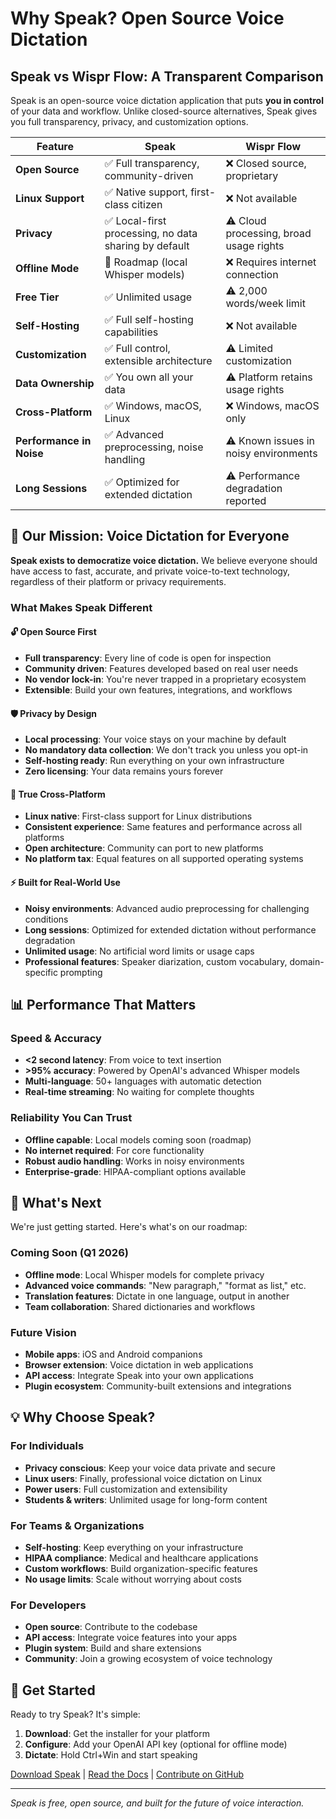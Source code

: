 # Why Speak? Open Source Voice Dictation

## Speak vs Wispr Flow: A Transparent Comparison

Speak is an open-source voice dictation application that puts **you in control** of your data and workflow. Unlike closed-source alternatives, Speak gives you full transparency, privacy, and customization options.

| Feature | Speak | Wispr Flow |
|---------|-------|------------|
| **Open Source** | ✅ Full transparency, community-driven | ❌ Closed source, proprietary |
| **Linux Support** | ✅ Native support, first-class citizen | ❌ Not available |
| **Privacy** | ✅ Local-first processing, no data sharing by default | ⚠️ Cloud processing, broad usage rights |
| **Offline Mode** | 🔄 Roadmap (local Whisper models) | ❌ Requires internet connection |
| **Free Tier** | ✅ Unlimited usage | ⚠️ 2,000 words/week limit |
| **Self-Hosting** | ✅ Full self-hosting capabilities | ❌ Not available |
| **Customization** | ✅ Full control, extensible architecture | ⚠️ Limited customization |
| **Data Ownership** | ✅ You own all your data | ⚠️ Platform retains usage rights |
| **Cross-Platform** | ✅ Windows, macOS, Linux | ❌ Windows, macOS only |
| **Performance in Noise** | ✅ Advanced preprocessing, noise handling | ⚠️ Known issues in noisy environments |
| **Long Sessions** | ✅ Optimized for extended dictation | ⚠️ Performance degradation reported |

## 🎯 Our Mission: Voice Dictation for Everyone

**Speak exists to democratize voice dictation.** We believe everyone should have access to fast, accurate, and private voice-to-text technology, regardless of their platform or privacy requirements.

### What Makes Speak Different

#### 🔓 **Open Source First**
- **Full transparency**: Every line of code is open for inspection
- **Community driven**: Features developed based on real user needs
- **No vendor lock-in**: You're never trapped in a proprietary ecosystem
- **Extensible**: Build your own features, integrations, and workflows

#### 🛡️ **Privacy by Design**
- **Local processing**: Your voice stays on your machine by default
- **No mandatory data collection**: We don't track you unless you opt-in
- **Self-hosting ready**: Run everything on your own infrastructure
- **Zero licensing**: Your data remains yours forever

#### 🐧 **True Cross-Platform**
- **Linux native**: First-class support for Linux distributions
- **Consistent experience**: Same features and performance across all platforms
- **Open architecture**: Community can port to new platforms
- **No platform tax**: Equal features on all supported operating systems

#### ⚡ **Built for Real-World Use**
- **Noisy environments**: Advanced audio preprocessing for challenging conditions
- **Long sessions**: Optimized for extended dictation without performance degradation
- **Unlimited usage**: No artificial word limits or usage caps
- **Professional features**: Speaker diarization, custom vocabulary, domain-specific prompting

## 📊 Performance That Matters

### Speed & Accuracy
- **<2 second latency**: From voice to text insertion
- **>95% accuracy**: Powered by OpenAI's advanced Whisper models
- **Multi-language**: 50+ languages with automatic detection
- **Real-time streaming**: No waiting for complete thoughts

### Reliability You Can Trust
- **Offline capable**: Local models coming soon (roadmap)
- **No internet required**: For core functionality
- **Robust audio handling**: Works in noisy environments
- **Enterprise-grade**: HIPAA-compliant options available

## 🚀 What's Next

We're just getting started. Here's what's on our roadmap:

### Coming Soon (Q1 2026)
- **Offline mode**: Local Whisper models for complete privacy
- **Advanced voice commands**: "New paragraph," "format as list," etc.
- **Translation features**: Dictate in one language, output in another
- **Team collaboration**: Shared dictionaries and workflows

### Future Vision
- **Mobile apps**: iOS and Android companions
- **Browser extension**: Voice dictation in web applications
- **API access**: Integrate Speak into your own applications
- **Plugin ecosystem**: Community-built extensions and integrations

## 💡 Why Choose Speak?

### For Individuals
- **Privacy conscious**: Keep your voice data private and secure
- **Linux users**: Finally, professional voice dictation on Linux
- **Power users**: Full customization and extensibility
- **Students & writers**: Unlimited usage for long-form content

### For Teams & Organizations
- **Self-hosting**: Keep everything on your infrastructure
- **HIPAA compliance**: Medical and healthcare applications
- **Custom workflows**: Build organization-specific features
- **No usage limits**: Scale without worrying about costs

### For Developers
- **Open source**: Contribute to the codebase
- **API access**: Integrate voice features into your apps
- **Plugin system**: Build and share extensions
- **Community**: Join a growing ecosystem of voice technology

## 🔗 Get Started

Ready to try Speak? It's simple:

1. **Download**: Get the installer for your platform
2. **Configure**: Add your OpenAI API key (optional for offline mode)
3. **Dictate**: Hold Ctrl+Win and start speaking

[Download Speak](./getting-started.md) | [Read the Docs](./) | [Contribute on GitHub](https://github.com/yourusername/speak)

---

*Speak is free, open source, and built for the future of voice interaction.*